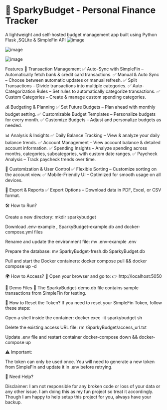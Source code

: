 # 📌 SparkyBudget - Personal Finance Tracker
A lightweight and self-hosted budget management app built using Python Flask ,SQLite & SimpleFin API
![image](https://github.com/user-attachments/assets/cbdd60e7-7451-4977-ae2e-ce57c076ac63)


![image](https://github.com/user-attachments/assets/291dd911-466c-4bc1-8524-d10c6fba9425)


![image](https://github.com/user-attachments/assets/647119f4-7902-46ec-9be2-3821616ad255)


Features
🔄 Transaction Management
✅ Auto-Sync with SimpleFin – Automatically fetch bank & credit card transactions.
✅ Manual & Auto Sync – Choose between automatic updates or manual refresh.
✅ Split Transactions – Divide transactions into multiple categories.
✅ Auto-Categorization Rules – Set rules to automatically categorize transactions.
✅ Custom Categories – Create & manage custom spending categories.

💰 Budgeting & Planning
✅ Set Future Budgets – Plan ahead with monthly budget setting.
✅ Customizable Budget Templates – Personalize budgets for every month.
✅ Customize Budgets – Adjust and personalize budgets as needed.

📊 Analysis & Insights
✅ Daily Balance Tracking – View & analyze your daily balance trends.
✅ Account Management – View account balance & detailed account information.
✅ Spending Insights – Analyze spending across months, categories, subcategories, with custom date ranges.
✅ Paycheck Analysis – Track paycheck trends over time.

📑 Customization & User Control
✅ Flexible Sorting – Customize sorting on the account view.
✅ Mobile-Friendly UI – Optimized for smooth usage on all devices.

📂 Export & Reports
✅ Export Options – Download data in PDF, Excel, or CSV format.

🛠 How to Run?

Create a new directory: mkdir sparkybudget

Download .env-example , SparkyBudget-example.db and docker-compose.yml files

Rename and update the environment file: mv .env-example .env

Prepare the database: mv SparkyBudget-fresh.db SparkyBudget.db

Pull and start the Docker containers: docker compose pull && docker compose up -d

🌍 How to Access?
📍 Open your browser and go to:
👉 http://localhost:5050

📂 Demo Files
📌 The SparkyBudget-demo.db file contains sample transactions from SimpleFin for testing.

🔄 How to Reset the Token?
If you need to reset your SimpleFin Token, follow these steps:

Open a shell inside the container: docker exec -it sparkybudget sh

Delete the existing access URL file: rm /SparkyBudget/access_url.txt

Update .env file and restart container docker-compose down && docker-compose up

⚠️ Important:

The token can only be used once. You will need to generate a new token from SimpleFin and update it in .env before retrying.

💬 Need Help?

Disclaimer: I am not responsible for any broken code or loss of your data or any other issue. I am doing this as my fun project so treat it accordingly. Though I am happy to help setup this project for you, always have your backup. 


